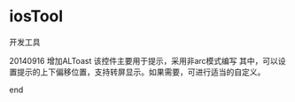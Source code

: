 iosTool
=======

开发工具

20140916
增加ALToast
该控件主要用于提示，采用非arc模式编写
其中，可以设置提示的上下偏移位置，支持转屏显示。如果需要，可进行适当的自定义。

end

